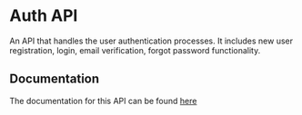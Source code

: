 # Auth API

An API that handles the user authentication processes. It includes new user registration, login, email verification, forgot password functionality.

## Documentation

The documentation for this API can be found [here](https://documenter.getpostman.com/view/28630550/2s946icXAF)
